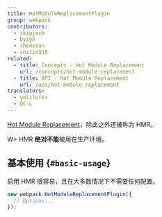 ```yaml
---
title: HotModuleReplacementPlugin
group: webpack
contributors:
  - skipjack
  - byzyk
  - chenxsan
  - snitin315
related:
  - title: Concepts - Hot Module Replacement
    url: /concepts/hot-module-replacement
  - title: API - Hot Module Replacement
    url: /api/hot-module-replacement
translators:
  - yolilufei
  - QC-L
---
```


 [Hot Module Replacement](/concepts/hot-module-replacement)，除此之外还被称为 HMR。

W> HMR **绝对不能**被用在生产环境。

## 基本使用 {`#basic-usage`}

启用 HMR 很容易，且在大多数情况下不需要任何配置。

```javascript
new webpack.HotModuleReplacementPlugin({
  // Options...
});
```
